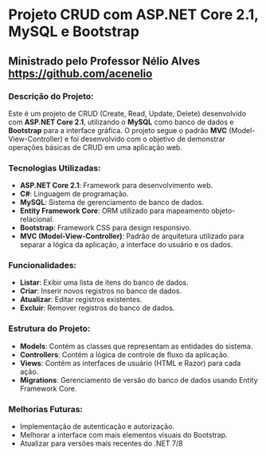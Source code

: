 
# Projeto CRUD com ASP.NET Core 2.1, MySQL e Bootstrap

## Ministrado pelo Professor Nélio Alves https://github.com/acenelio

### Descrição do Projeto:
Este é um projeto de CRUD (Create, Read, Update, Delete) desenvolvido com **ASP.NET Core 2.1**, utilizando o **MySQL** como banco de dados e **Bootstrap** para a interface gráfica. O projeto segue o padrão **MVC** (Model-View-Controller) e foi desenvolvido com o objetivo de demonstrar operações básicas de CRUD em uma aplicação web.

### Tecnologias Utilizadas:
- **ASP.NET Core 2.1**: Framework para desenvolvimento web.
- **C#**: Linguagem de programação.
- **MySQL**: Sistema de gerenciamento de banco de dados.
- **Entity Framework Core**: ORM utilizado para mapeamento objeto-relacional.
- **Bootstrap**: Framework CSS para design responsivo.
- **MVC (Model-View-Controller)**: Padrão de arquitetura utilizado para separar a lógica da aplicação, a interface do usuário e os dados.

### Funcionalidades:
- **Listar**: Exibir uma lista de itens do banco de dados.
- **Criar**: Inserir novos registros no banco de dados.
- **Atualizar**: Editar registros existentes.
- **Excluir**: Remover registros do banco de dados.



### Estrutura do Projeto:
- **Models**: Contém as classes que representam as entidades do sistema.
- **Controllers**: Contém a lógica de controle de fluxo da aplicação.
- **Views**: Contém as interfaces de usuário (HTML e Razor) para cada ação.
- **Migrations**: Gerenciamento de versão do banco de dados usando Entity Framework Core.


### Melhorias Futuras:
- Implementação de autenticação e autorização.
- Melhorar a interface com mais elementos visuais do Bootstrap.
- Atualizar para versões mais recentes do .NET 7/8


